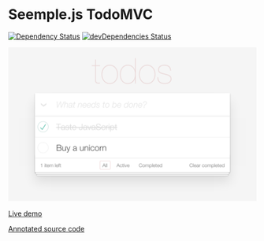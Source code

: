 # Seemple.js TodoMVC

[![Dependency Status](https://img.shields.io/david/seemplejs/todomvc.svg)](https://david-dm.org/seemplejs/seemple-todomvc) [![devDependencies Status](https://david-dm.org/seemplejs/todomvc/dev-status.svg)](https://david-dm.org/seemplejs/seemple-todomvc?type=dev)

![](https://raw.githubusercontent.com/tastejs/todomvc-app-css/master/screenshot.png)

[Live demo](http://finom.github.io/seemple-todomvc/)

[Annotated source code](http://finom.github.io/seemple-todomvc/docs/app.html)
